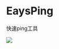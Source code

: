 # EaysPing
快速ping工具

![](http://a1.mzstatic.com/us/r30/Purple122/v4/5e/84/df/5e84df72-8f2e-edda-b113-c572e4e78c48/screen800x500.jpeg)
